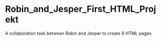 # Robin_and_Jesper_First_HTML_Projekt
 A collaboration task between Robin and Jesper to create 8 HTML pages
